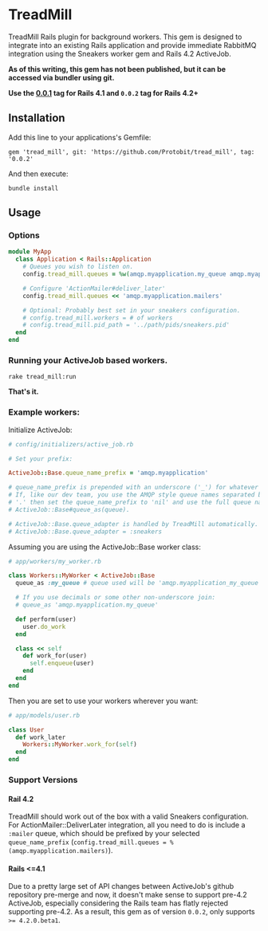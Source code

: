 # TreadMill

TreadMill Rails plugin for background workers.  This gem is designed to integrate into an existing Rails application and provide immediate RabbitMQ integration using the Sneakers worker gem and Rails 4.2 ActiveJob.

**As of this writing, this gem has not been published, but it can be accessed via bundler using git.**

**Use the [0.0.1](/Protobit/tread_mill/wiki/0.0.1) tag for Rails 4.1  and `0.0.2` tag for Rails 4.2+**

## Installation

Add this line to your applications's Gemfile:

```
gem 'tread_mill', git: 'https://github.com/Protobit/tread_mill', tag: '0.0.2'
```

And then execute:

```
bundle install
```

## Usage

### Options

```RUBY
module MyApp
  class Application < Rails::Application
    # Queues you wish to listen on.
    config.tread_mill.queues = %w(amqp.myapplication.my_queue amqp.myapplication.my_second_queue)

    # Configure 'ActionMailer#deliver_later'
    config.tread_mill.queues << 'amqp.myapplication.mailers'

    # Optional: Probably best set in your sneakers configuration.
    # config.tread_mill.workers = # of workers
    # config.tread_mill.pid_path = '../path/pids/sneakers.pid'
  end
end
```

### Running your ActiveJob based workers.

```
rake tread_mill:run
```

**That's it.**

### Example workers:


Initialize ActiveJob:

```Ruby
# config/initializers/active_job.rb

# Set your prefix:

ActiveJob::Base.queue_name_prefix = 'amqp.myapplication'

# queue_name_prefix is prepended with an underscore ('_') for whatever reason.
# If, like our dev team, you use the AMQP style queue names separated by
# '.' then set the queue_name_prefix to 'nil' and use the full queue name in
# ActiveJob::Base#queue_as(queue).

# ActiveJob::Base.queue_adapter is handled by TreadMill automatically.
# ActiveJob::Base.queue_adapter = :sneakers 
```

Assuming you are using the ActiveJob::Base worker class:

```Ruby
# app/workers/my_worker.rb

class Workers::MyWorker < ActiveJob::Base
  queue_as :my_queue # queue used will be 'amqp.myapplication_my_queue'

  # If you use decimals or some other non-underscore join:
  # queue_as 'amqp.myapplication.my_queue'

  def perform(user)
    user.do_work
  end

  class << self
    def work_for(user)
      self.enqueue(user)
    end
  end
end
```

Then you are set to use your workers wherever you want:

```Ruby
# app/models/user.rb

class User
  def work_later
    Workers::MyWorker.work_for(self)
  end
end
```

### Support Versions

#### Rail 4.2

TreadMill should work out of the box with a valid Sneakers configuration. For ActionMailer::DeliverLater integration, all you need to do is include a `:mailer` queue, which should be prefixed by your selected `queue_name_prefix` (`config.tread_mill.queues = %(amqp.myapplication.mailers)`).

#### Rails <=4.1

Due to a pretty large set of API changes between ActiveJob's github repository pre-merge and now, it doesn't make sense to support pre-4.2 ActiveJob, especially considering the Rails team has flatly rejected supporting pre-4.2.  As a result, this gem as of version `0.0.2`, only supports `>= 4.2.0.beta1`.
